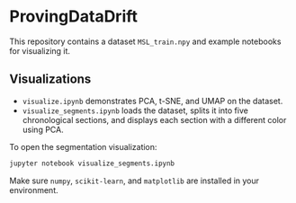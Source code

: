 # ProvingDataDrift

This repository contains a dataset `MSL_train.npy` and example notebooks for visualizing it.

## Visualizations

- `visualize.ipynb` demonstrates PCA, t-SNE, and UMAP on the dataset.
- `visualize_segments.ipynb` loads the dataset, splits it into five chronological sections, and displays each section with a different color using PCA.

To open the segmentation visualization:

```bash
jupyter notebook visualize_segments.ipynb
```

Make sure `numpy`, `scikit-learn`, and `matplotlib` are installed in your environment.
